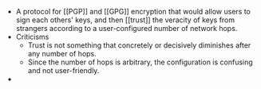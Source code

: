 - A protocol for [[PGP]] and [[GPG]] encryption that would allow users to sign each others' keys, and then [[trust]] the veracity of keys from strangers according to a user-configured number of network hops.
- Criticisms
    - Trust is not something that concretely or decisively diminishes after any number of hops.
    - Since the number of hops is arbitrary, the configuration is confusing and not user-friendly.
- 
